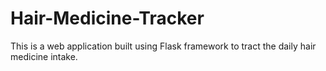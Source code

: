 # Hair-Medicine-Tracker
This is a web application built using Flask framework to tract the daily hair medicine intake.
